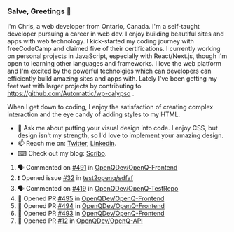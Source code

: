 ### Salve, Greetings 👋

I'm Chris, a web developer from Ontario, Canada. I'm a self-taught developer pursuing a career in web dev. I enjoy building beautiful sites and apps with web technology.
I kick-started my coding journey with freeCodeCamp and claimed five of their certifications.  I currently working on personal projects in JavaScript, especially with React/Next.js, though I'm open to learning other languages and frameworks. I love the web platform and I'm excited by the powerful technolgies which can developers can efficiently build amazing sites and apps with. Lately I've been getting my feet wet with larger projects by contributing to https://github.com/Automattic/wp-calypso .

When I get down to coding, I enjoy the satisfaction of creating complex interaction and the eye candy of adding styles to my HTML. 

- 💬 Ask me about putting your visual design into code. I enjoy CSS, but design isn't my strength, so I'd love to implement your amazing design.
- 📫 Reach me on: [Twitter](https://twitter.com/Christo28120856), [Linkedin](https://www.linkedin.com/in/christopher-stevers-07b9a5204/).
- ⌨ Check out my blog: [Scribo](https://christopherstevers.cf).
<!--
**Christopher-Stevers/Christopher-Stevers** is a ✨ _special_ ✨ repository because its `README.md` (this file) appears on your GitHub profile.

Here are some ideas to get you started:

- 🔭 I’m currently working on ...
- 🌱 I’m currently learning ...
- 👯 I’m looking to collaborate on ...
- 🤔 I’m looking for help with ...
- 😄 Pronouns: ...
- ⚡ Fun fact: ...
-->

<!--START_SECTION:activity-->
1. 🗣 Commented on [#491](https://github.com/OpenQDev/OpenQ-Frontend/issues/491) in [OpenQDev/OpenQ-Frontend](https://github.com/OpenQDev/OpenQ-Frontend)
2. ❗️ Opened issue [#32](https://github.com/test2openq/sdfaf/issues/32) in [test2openq/sdfaf](https://github.com/test2openq/sdfaf)
3. 🗣 Commented on [#419](https://github.com/OpenQDev/OpenQ-TestRepo/issues/419) in [OpenQDev/OpenQ-TestRepo](https://github.com/OpenQDev/OpenQ-TestRepo)
4. 💪 Opened PR [#495](https://github.com/OpenQDev/OpenQ-Frontend/pull/495) in [OpenQDev/OpenQ-Frontend](https://github.com/OpenQDev/OpenQ-Frontend)
5. 💪 Opened PR [#494](https://github.com/OpenQDev/OpenQ-Frontend/pull/494) in [OpenQDev/OpenQ-Frontend](https://github.com/OpenQDev/OpenQ-Frontend)
6. 💪 Opened PR [#493](https://github.com/OpenQDev/OpenQ-Frontend/pull/493) in [OpenQDev/OpenQ-Frontend](https://github.com/OpenQDev/OpenQ-Frontend)
7. 💪 Opened PR [#12](https://github.com/OpenQDev/OpenQ-API/pull/12) in [OpenQDev/OpenQ-API](https://github.com/OpenQDev/OpenQ-API)
<!--END_SECTION:activity-->
